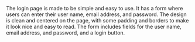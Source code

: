 The login page is made to be simple and easy to use.
It has a form where users can enter their user name, email address, and password. 
The design is clean and centered on the page, with some padding and borders to make it look nice and easy to read.
The form includes fields for the user name, email address, and password, and a login button.
